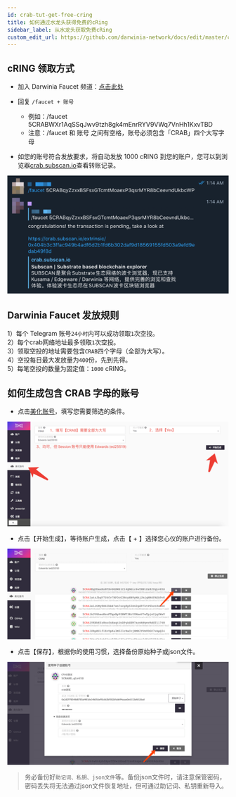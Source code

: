 ```yaml
---
id: crab-tut-get-free-cring
title: 如何通过水龙头获得免费的cRing
sidebar_label: 从水龙头获取免费cRing
custom_edit_url: https://github.com/darwinia-network/docs/edit/master/content/zh-CN/crab-tut-get-free-cring.md
---
```

## cRING 领取方式

- 加入 Darwinia Faucet 频道：[点击此处](https://t.me/DarwiniaFaucet)
- 回复 `/faucet + 账号`
  - 例如：/faucet 5CRABWXr1AqSSqJwv9tzh8gk4mEnrRYV9VWq7VnHh1KxvTBD
  - 注意：/faucet 和 账号 之间有空格，账号必须包含「CRAB」四个大写字母

- 如您的账号符合发放要求，将自动发放 1000 cRING 到您的账户，您可以到浏览器[crab.subscan.io](https://crab.subscan.io/)查看转账记录。

![faucet-4](assets/faucet-4.png)

## Darwinia Faucet 发放规则

1）每个 Telegram 账号`24小时`内可以成功领取`1`次空投。  
2）每个crab网络地址最多领取`1`次空投。  
3）领取空投的地址需要包含`CRAB`四个字母（全部为大写）。  
4）空投每日最大发放量为`400`份，先到先得。  
5）每笔空投的数量为固定值：`1000` cRING。  

## 如何生成包含 CRAB 字母的账号

- 点击[美化账号](https://apps.darwinia.network/#/vanity)，填写您需要筛选的条件。

![faucet-1-cn](assets/faucet-1-cn.png)

- 点击【开始生成】，等待账户生成，点击【 + 】选择您心仪的账户进行备份。

![faucet-2-cn](assets/faucet-2-cn.png)

- 点击【保存】，根据你的使用习惯，选择备份原始种子或json文件。   

![faucet-3-cn](assets/faucet-3-cn.png)

   > 务必备份好`助记词、私钥、json文件`等。备份json文件时，请注意保管密码，密码丢失将无法通过json文件恢复地址，但可通过助记词、私钥重新导入。
>
